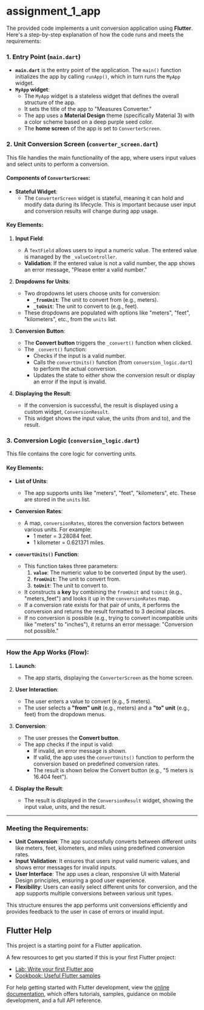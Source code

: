 # assignment_1_app

The provided code implements a unit conversion application using **Flutter**. Here's a step-by-step explanation of how the code runs and meets the requirements:

### **1. Entry Point (`main.dart`)**
- **`main.dart`** is the entry point of the application. The `main()` function initializes the app by calling `runApp()`, which in turn runs the `MyApp` widget.
- **`MyApp` widget**:
  - The `MyApp` widget is a stateless widget that defines the overall structure of the app.
  - It sets the title of the app to "Measures Converter."
  - The app uses a **Material Design** theme (specifically Material 3) with a color scheme based on a deep purple seed color.
  - The **home screen** of the app is set to `ConverterScreen`.

### **2. Unit Conversion Screen (`converter_screen.dart`)**
This file handles the main functionality of the app, where users input values and select units to perform a conversion.

#### **Components of `ConverterScreen`:**
- **Stateful Widget**: 
  - The `ConverterScreen` widget is stateful, meaning it can hold and modify data during its lifecycle. This is important because user input and conversion results will change during app usage.
  
#### **Key Elements:**
1. **Input Field**:
   - A `TextField` allows users to input a numeric value. The entered value is managed by the `_valueController`.
   - **Validation**: If the entered value is not a valid number, the app shows an error message, "Please enter a valid number."

2. **Dropdowns for Units**:
   - Two dropdowns let users choose units for conversion:
     - **`_fromUnit`**: The unit to convert from (e.g., meters).
     - **`_toUnit`**: The unit to convert to (e.g., feet).
   - These dropdowns are populated with options like "meters", "feet", "kilometers", etc., from the `units` list.

3. **Conversion Button**:
   - The **Convert button** triggers the `_convert()` function when clicked.
   - The `_convert()` function:
     - Checks if the input is a valid number.
     - Calls the `convertUnits()` function (from `conversion_logic.dart`) to perform the actual conversion.
     - Updates the state to either show the conversion result or display an error if the input is invalid.

4. **Displaying the Result**:
   - If the conversion is successful, the result is displayed using a custom widget, `ConversionResult`.
   - This widget shows the input value, the units (from and to), and the result.

### **3. Conversion Logic (`conversion_logic.dart`)**
This file contains the core logic for converting units.

#### **Key Elements:**
- **List of Units**:
  - The app supports units like "meters", "feet", "kilometers", etc. These are stored in the `units` list.

- **Conversion Rates**:
  - A map, `conversionRates`, stores the conversion factors between various units. For example:
    - 1 meter = 3.28084 feet.
    - 1 kilometer = 0.621371 miles.

- **`convertUnits()` Function**:
  - This function takes three parameters:
    1. **`value`**: The numeric value to be converted (input by the user).
    2. **`fromUnit`**: The unit to convert from.
    3. **`toUnit`**: The unit to convert to.
  - It constructs a **key** by combining the `fromUnit` and `toUnit` (e.g., "meters_feet") and looks it up in the `conversionRates` map.
  - If a conversion rate exists for that pair of units, it performs the conversion and returns the result formatted to 3 decimal places.
  - If no conversion is possible (e.g., trying to convert incompatible units like "meters" to "inches"), it returns an error message: "Conversion not possible."

---

### **How the App Works (Flow):**

1. **Launch**:
   - The app starts, displaying the `ConverterScreen` as the home screen.

2. **User Interaction**:
   - The user enters a value to convert (e.g., 5 meters).
   - The user selects a **"from" unit** (e.g., meters) and a **"to" unit** (e.g., feet) from the dropdown menus.

3. **Conversion**:
   - The user presses the **Convert button**.
   - The app checks if the input is valid:
     - If invalid, an error message is shown.
     - If valid, the app uses the `convertUnits()` function to perform the conversion based on predefined conversion rates.
     - The result is shown below the Convert button (e.g., "5 meters is 16.404 feet").

4. **Display the Result**:
   - The result is displayed in the `ConversionResult` widget, showing the input value, units, and the result.

---

### **Meeting the Requirements:**
- **Unit Conversion**: The app successfully converts between different units like meters, feet, kilometers, and miles using predefined conversion rates.
- **Input Validation**: It ensures that users input valid numeric values, and shows error messages for invalid inputs.
- **User Interface**: The app uses a clean, responsive UI with Material Design principles, ensuring a good user experience.
- **Flexibility**: Users can easily select different units for conversion, and the app supports multiple conversions between various unit types.

This structure ensures the app performs unit conversions efficiently and provides feedback to the user in case of errors or invalid input.

## Flutter Help

This project is a starting point for a Flutter application.

A few resources to get you started if this is your first Flutter project:

- [Lab: Write your first Flutter app](https://docs.flutter.dev/get-started/codelab)
- [Cookbook: Useful Flutter samples](https://docs.flutter.dev/cookbook)

For help getting started with Flutter development, view the
[online documentation](https://docs.flutter.dev/), which offers tutorials,
samples, guidance on mobile development, and a full API reference.
